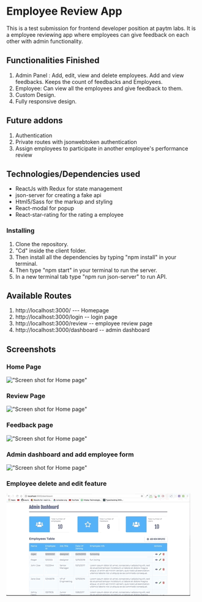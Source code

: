 # Employee Review App

This is a test submission for frontend developer position at paytm labs. It is a employee reviewing app where employees can give feedback on each other with admin functionality.

## Functionalities Finished

1.  Admin Panel : Add, edit, view and delete employees. Add and view feedbacks. Keeps the count of feedbacks and Employees.
2.  Employee: Can view all the employees and give feedback to them.
3.  Custom Design.
4.  Fully responsive design.

## Future addons

1.  Authentication
2.  Private routes with jsonwebtoken authentication
3.  Assign employees to participate in another employee's performance review

## Technologies/Dependencies used

- ReactJs with Redux for state management
- json-server for creating a fake api
- Html5/Sass for the markup and styling
- React-modal for popup
- React-star-rating for the rating a employee

### Installing

1.  Clone the repository.
2.  "Cd" inside the client folder.
3.  Then install all the dependencies by typing "npm install" in your terminal.
4.  Then type "npm start" in your terminal to run the server.
5.  In a new terminal tab type "npm run json-server" to run API.

## Available Routes

1.  http://localhost:3000/ --- Homepage
2.  http://localhost:3000/login -- login page
3.  http://localhost:3000/review -- employee review page
4.  http://localhost:3000/dashboard -- admin dashboard

## Screenshots

### Home Page

!["Screen shot for Home page"](https://github.com/montygoldy/employee-review/blob/master/gifs/home.gif?raw=true)

### Review Page

!["Screen shot for Home page"](https://github.com/montygoldy/employee-review/blob/master/gifs/review.gif?raw=true)

### Feedback page

!["Screen shot for Home page"](https://github.com/montygoldy/employee-review/blob/master/gifs/feedback.gif?raw=true)

### Admin dashboard and add employee form

!["Screen shot for Home page"](https://github.com/montygoldy/employee-review/blob/master/gifs/add_employee.gif?raw=true)

### Employee delete and edit feature

!["Screen shot for Home page"](https://github.com/montygoldy/employee-review/blob/master/gifs/delete_edit.gif?raw=true)
